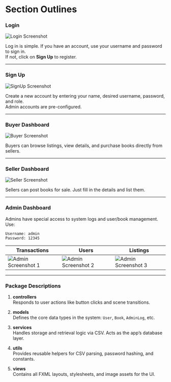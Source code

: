 # Section Outlines

### **Login**
![Login Screenshot](docs/img/login.png)

Log in is simple. If you have an account, use your username and password to sign in.  
If not, click on **Sign Up** to register.

---

### **Sign Up**
![SignUp Screenshot](docs/img/signup.png)

Create a new account by entering your name, desired username, password, and role.  
Admin accounts are pre-configured.

---

### **Buyer Dashboard**
![Buyer Screenshot](docs/img/buyer.png)

Buyers can browse listings, view details, and purchase books directly from sellers.

---

### **Seller Dashboard**
![Seller Screenshot](docs/img/seller.png)

Sellers can post books for sale. Just fill in the details and list them.

---

### **Admin Dashboard**  
Admins have special access to system logs and user/book management. Use:

```
Username: admin  
Password: 12345
```

| Transactions | Users | Listings |
|--------------|-------|----------|
| ![Admin Screenshot 1](docs/img/admin.png) | ![Admin Screenshot 2](docs/img/admin2.png) | ![Admin Screenshot 3](docs/img/admin3.png) |

---


### Package Descriptions

1. **controllers**  
   Responds to user actions like button clicks and scene transitions.

2. **models**  
   Defines the core data types in the system: `User`, `Book`, `AdminLog`, etc.

3. **services**  
   Handles storage and retrieval logic via CSV. Acts as the app’s database layer.

4. **utils**  
   Provides reusable helpers for CSV parsing, password hashing, and constants.

5. **views**  
   Contains all FXML layouts, stylesheets, and image assets for the UI.
